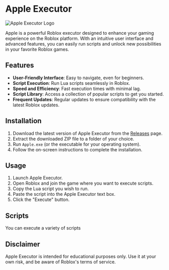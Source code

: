 # Apple Executor

![Apple Executor Logo](link-to-your-logo.png)

Apple is a powerful Roblox executor designed to enhance your gaming experience on the Roblox platform. With an intuitive user interface and advanced features, you can easily run scripts and unlock new possibilities in your favorite Roblox games.

## Features

- **User-Friendly Interface**: Easy to navigate, even for beginners.
- **Script Execution**: Run Lua scripts seamlessly in Roblox.
- **Speed and Efficiency**: Fast execution times with minimal lag.
- **Script Library**: Access a collection of popular scripts to get you started.
- **Frequent Updates**: Regular updates to ensure compatibility with the latest Roblox updates.

## Installation

1. Download the latest version of Apple Executor from the [Releases](https://github.com/yourusername/apple-executor/releases) page.
2. Extract the downloaded ZIP file to a folder of your choice.
3. Run `Apple.exe` (or the executable for your operating system).
4. Follow the on-screen instructions to complete the installation.

## Usage

1. Launch Apple Executor.
2. Open Roblox and join the game where you want to execute scripts.
3. Copy the Lua script you wish to run.
4. Paste the script into the Apple Executor text box.
5. Click the "Execute" button.

## Scripts

You can execute a variety of scripts 

## Disclaimer

Apple Executor is intended for educational purposes only. Use it at your own risk, and be aware of Roblox's terms of service.
